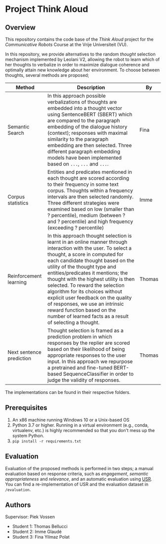 # Project Think Aloud

## Overview

This repository contains the code base of the _Think Aloud_ project for the _Communicative Robots_ Course at the Vrije Universiteit (VU).

In this repository, we provide alternatives to the random _thought_ selection mechanism implemented by Leolani V2, allowing the robot to learn which of her thoughts to verbalize in order to maximize dialogue coherence and optimally attain new knowledge about her environment. To choose between thoughts, several methods are proposed;

| Method        | Description | By |
|---------------|-------------|----|
| Semantic Search | In this approach possible verbalizations of thoughts are embedded into a thought vector using SentenceBERT (SBERT) which are compared to the paragraph embedding of the dialogue history (context); responses with maximal similarity to the paragraph embedding are then selected. Three different paragraph embedding models have been implemented based on `...`, `...` and `...`.| Fina |
| Corpus statistics    | Entities and predicates mentioned in each thought are scored according to their frequency in some text corpus. Thoughts within a frequency intervals are then selected randomly. Three different strategies were examined based on low (smaller than ? percentile), medium (between ? and ? percentile) and high frequency (exceeding ? percentile) | Imme |
| Reinforcement learning | In this approach thought selection is learnt in an online manner through interaction with the user. To select a thought, a score in computed for each candidate thought based on the utility of the thought type and entities/predicates it mentions; the thought with the highest utility is then selected. To reward the selection algorithm for its choices without explicit user feedback on the quality of responses, we use an intrinsic reward function based on the number of learned facts as a result of selecting a thought. | Thomas |
| Next sentence prediction | Thought selection is framed as a prediction problem in which responses by the replier are scored based on their likelihood of being appropriate responses to the user input. In this approach we repurpose a pretrained and fine-tuned BERT-based SequenceClassifier in order to judge the validity of responses. | Thomas |

The implementations can be found in their respective folders.

## Prerequisites

1. An x86 machine running Windows 10 or a Unix-based OS
1. Python 3.7 or higher. Running in a virtual environment (e.g., conda, virtualenv, etc.) is highly recommended so that you don't mess up the system Python.
1. `pip install -r requirements.txt`

## Evaluation

Evaluation of the proposed methods is performed in two steps; a manual evaluation based on response criteria, such as *engagement*, *semantic appropriateness* and *relevance*, and an automatic evaluation using [USR](https://github.com/Shikib/usr). You can find a re-implementation of USR and the evaluation dataset in `/evaluation`.

## Authors

Supervisor: Piek Vossen

- Student 1: Thomas Bellucci
- Student 2: Imme Glaudé
- Student 3: Fina Yilmaz Polat
